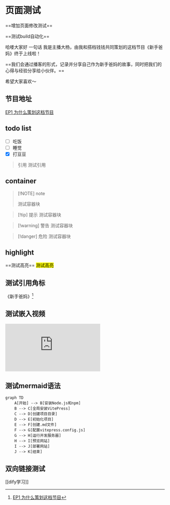 # 页面测试
==增加页面修改测试==

==测试build自动化==

哈喽大家好
一句话
我是主播大杨，由我和搭档钱钱共同策划的这档节目《新手爸妈》终于上线啦！

==我们会通过播客的形式，记录并分享自己作为新手爸妈的故事，同时把我们的心得与经验分享给小伙伴。==

希望大家喜欢～

## 节目地址

[EP1 为什么策划这档节目](https://www.xiaoyuzhoufm.com/episode/66b60f72db5e6d6bf925bd2e)

## todo list
- [ ] 吃饭
- [ ] 睡觉
- [x] 打豆豆

> 引用
> 测试引用

## container
> [!NOTE] note
>
> 测试容器块

> [!tip] 提示
> 测试容器块

> [!warning] 警告
> 测试容器块
> 

> [!danger] 危险
> 测试容器块
> 

## highlight
==测试高亮==
<mark> 测试高亮 </mark>

## 测试引用角标

《新手爸妈》[^1]
[^1]: [EP1 为什么策划这档节目](https://www.xiaoyuzhoufm.com/episode/66b60f72db5e6d6bf925bd2e)

## 测试嵌入视频

<iframe src="https://player.bilibili.com/player.html?isOutside=true&aid=267161715&bvid=BV1jY411Y72d&cid=1029451528&p=1" scrolling="no" border="0" frameborder="no" framespacing="0" allowfullscreen="true"></iframe>

## 测试mermaid语法

```mermaid
graph TD
    A[开始] --> B[安装Node.js和npm]
    B --> C[全局安装VitePress]
    C --> D[创建项目目录]
    D --> E[初始化项目]
    E --> F[创建.md文件]
    F --> G[配置vitepress.config.js]
    G --> H[运行开发服务器]
    H --> I[预览网站]
    I --> J[部署网站]
    J --> K[结束]

```

## 双向链接测试

[[dify学习]]
